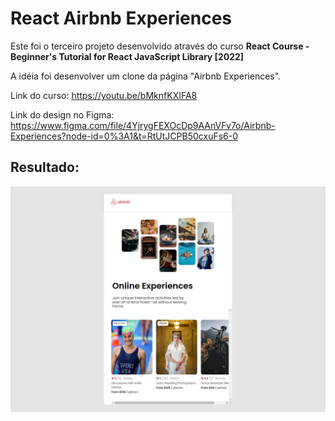 # React Airbnb Experiences

Este foi o terceiro projeto desenvolvido através do curso **React Course - Beginner's Tutorial for React JavaScript Library [2022]**

A idéia foi desenvolver um clone da página "Airbnb Experiences".

Link do curso:
https://youtu.be/bMknfKXIFA8

Link do design no Figma:
https://www.figma.com/file/4YjrygFEXOcDp9AAnVFv7o/Airbnb-Experiences?node-id=0%3A1&t=RtUtJCPB50cxuFs6-0

## Resultado:

![screenshot da página do projeto](./react-airbnb-experiences-screenshot.jpeg)
